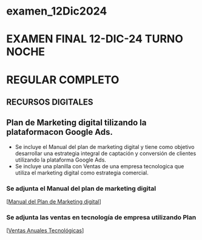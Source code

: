 # examen_12Dic2024
   # EXAMEN FINAL 12-DIC-24 TURNO NOCHE
   # REGULAR COMPLETO
   ## RECURSOS DIGITALES
   
   ## Plan de Marketing digital tilizando la plataformacon Google Ads.

   * Se incluye el Manual del plan de marketing digital y tiene como objetivo desarrollar una estrategia integral de captación y conversión de clientes utilizando la plataforma Google Ads.
   * Se incluye una planilla con Ventas de una empresa tecnologica que utiliza el marketing digital como estrategia comercial.
   
   ### Se adjunta el Manual del plan de marketing digital
   [[Manual del Plan de Marketing digital](https://docs.google.com/document/d/11Zdi5y_LI8grYnOZLaaJ3Mi4wqo5j4KpI30QdG6YRNE/edit?usp=sharing)]
   
   ### Se adjunta las ventas en tecnología de empresa utilizando Plan
   [[Ventas Anuales Tecnológicas](https://docs.google.com/spreadsheets/d/1f7lCS34-OZz_g-_BqdtUYYQH8ijkuRfxxP9IqvGN4Gw/edit?usp=sharing)]
